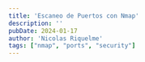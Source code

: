 ```yaml
---
title: 'Escaneo de Puertos con Nmap'
description: ''
pubDate: 2024-01-17
author: 'Nicolas Riquelme'
tags: ["nmap", "ports", "security"]
---
```

